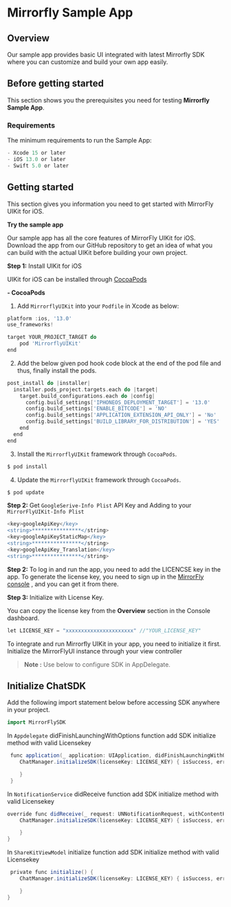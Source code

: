# Mirrorfly Sample App

## Overview
Our sample app provides basic UI integrated with latest Mirrorfly SDK where you can customize and build your own app easily.

## Before getting started

This section shows you the prerequisites you need for testing **Mirrorfly Sample App**.

### Requirements
The minimum requirements to run the Sample App:

```groovy
- Xcode 15 or later
- iOS 13.0 or later
- Swift 5.0 or later
```

## Getting started

This section gives you information you need to get started with MirrorFly UIKit for iOS.

**Try the sample app**

Our sample app has all the core features of MirrorFly UIKit for iOS. Download the app from our GitHub repository to get an idea of what you can build with the actual UIKit before building your own project.

**Step 1:** Install UIKit for iOS

UIKit for iOS can be installed through <a href="https://cocoapods.org/" target="_self">CocoaPods</a>

**- CocoaPods**

1. Add `MirrorflyUIKit` into your `Podfile` in Xcode as below:

```gradle
platform :ios, '13.0'
use_frameworks!

target YOUR_PROJECT_TARGET do
    pod 'MirrorflyUIKit'
end
   ```

2. Add the below given pod hook code block at the end of the pod file and thus, finally install the pods.

```gradle
post_install do |installer|
  installer.pods_project.targets.each do |target|
    target.build_configurations.each do |config|
      config.build_settings['IPHONEOS_DEPLOYMENT_TARGET'] = '13.0'
      config.build_settings['ENABLE_BITCODE'] = 'NO'
      config.build_settings['APPLICATION_EXTENSION_API_ONLY'] = 'No'
      config.build_settings['BUILD_LIBRARY_FOR_DISTRIBUTION'] = 'YES'
    end
  end
end

```

3. Install the `MirrorflyUIKit` framework through `CocoaPods`.
   
```gradle
$ pod install
```
4. Update the `MirrorflyUIKit` framework through `CocoaPods`.
   
```gradle
$ pod update
```

**Step 2:** Get `GoogleSerive-Info Plist` API Key and Adding to your `MirrorFlyUIKit-Info Plist`
```gradle
<key>googleApiKey</key>
<string>****************</string>
<key>googleApiKeyStaticMap</key>
<string>****************</string>
<key>googleApiKey_Translation</key>
<string>****************</string>
```

**Step 2:** To log in and run the app, you need to add the LICENCSE key in the app. To generate the license key, you need to sign up in the <a href="https://console.mirrorfly.com/" target="_self">MirrorFly console</a> , and you can get it from there.

**Step 3:** Initialize with License Key.

You can copy the license key from the **Overview** section in the Console dashboard.
   ```gradle
let LICENSE_KEY = "xxxxxxxxxxxxxxxxxxxxxx" //"YOUR_LICENSE_KEY"
   ```
To integrate and run Mirrorfly UIKit in your app, you need to initialize it first. Initialize the MirrorFlyUI instance through your view controller

> **Note :**  Use below to configure SDK in AppDelegate.

## Initialize ChatSDK

Add the following import statement below before accessing SDK anywhere in your project.

```gradle
import MirrorFlySDK
```
In `Appdelegate` didFinishLaunchingWithOptions function add SDK initialize method with valid Licensekey

```gradle
 func application(_ application: UIApplication, didFinishLaunchingWithOptions launchOptions: [UIApplication.LaunchOptionsKey: Any]?) -> Bool {
    ChatManager.initializeSDK(licenseKey: LICENSE_KEY) { isSuccess, error, data in

    }
 }
```

In `NotificationService` didReceive function add SDK initialize method with valid Licensekey

```gradle
override func didReceive(_ request: UNNotificationRequest, withContentHandler contentHandler: @escaping (UNNotificationContent) -> Void) {
    ChatManager.initializeSDK(licenseKey: LICENSE_KEY) { isSuccess, error, data in

    }
}
```
In `ShareKitViewModel` initialize function add SDK initialize method with valid Licensekey

```gradle
 private func initialize() {
    ChatManager.initializeSDK(licenseKey: LICENSE_KEY) { isSuccess, error, data in

    }
}
```



